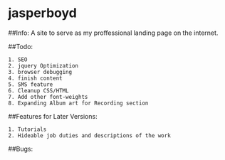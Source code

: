 jasperboyd
==========

##Info:
A site to serve as my proffessional landing page on the internet. 

##Todo:

	1. SEO 
	2. jquery Optimization 
	3. browser debugging
	4. finish content
	5. SMS feature
	6. Cleanup CSS/HTML
	7. Add other font-weights
	8. Expanding Album art for Recording section
	
##Features for Later Versions: 

	1. Tutorials 
	2. Hideable job duties and descriptions of the work
	
##Bugs:
	
	 